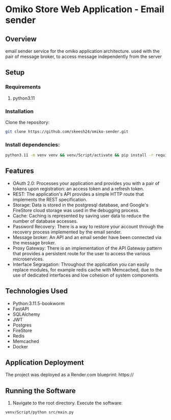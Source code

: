 # Omiko Store Web Application - Email sender
## Overview
email sender service for the omiko application architecture. used with the pair of message broker, to access message independently from the server

## Setup
### Requirements
1. python3.11

### Installation

Clone the repository:

```bash
git clone https://github.com/skeesh24/omiko-sender.git
```

### Install dependencies:

```bash
python3.11 -m venv venv && venv/Script/activate && pip install -r requirements.txt
```

## Features
- OAuth 2.0: Processes your application and provides you with a pair of tokens upon registration: an access token and a refresh token.
- REST: The application's API provides a simple HTTP route that implements the REST specification.
- Storage: Data is stored in the postgresql database, and Google's FireStore cloud storage was used in the debugging process.
- Cache: Caching is represented by saving user data to reduce the number of database accesses.
- Password Recovery: There is a way to restore your account through the recovery process implemented by the email sender.
- Message broker: An API and an email sender have been connected via the message broker.
- Proxy Gateway: There is an implementation of the API Gateway pattern that provides a persistent route for the user to access the various microservices.
- Interface Segragation: Throughout the application you can easily replace modules, for example redis cache with Memcached, due to the use of dedicated interfaces and low cohesion of system components.

## Technologies Used
- Python:3.11.5-bookworm
- FastAPI
- SQLAlchemy
- JWT
- Postgres
- FireStore
- Redis
- Memcached
- Docker
  
## Application Deployment

The project was deployed as a Render.com blueprint:
https://

## Running the Software

1. Navigate to the root directory. Execute the software:
```bash
venv/Script/python src/main.py
